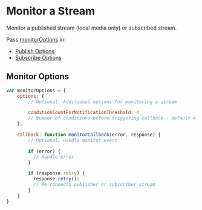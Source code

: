 # Monitor a Stream

Monitor a published stream (local media only) or subscribed stream.

Pass [monitorOptions](#monitor-options) in:
+ [Publish Options](./PCastExpress.md#publish-options)
+ [Subscribe Options](./PCastExpress.md#subscribe-options)

## Monitor Options

```js
var monitorOptions = {
    options: {
        // Optional: Additional options for monitoring a stream

        conditionCountForNotificationThreshold: 4
        // Number of conditions before triggering callback - default 4
    },

    callback: function monitorCallback(error, response) {
        // Optional: Handle monitor event

        if (error) {
          // Handle error
        }

        if (response.retry) {
          response.retry();
          // Re-connects publisher or subscriber stream
        }
    }
}
```